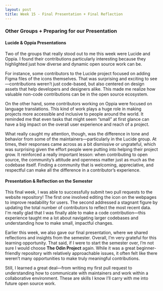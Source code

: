 ```yaml
---
layout: post
title: Week 15 - Final Presentation + Final Reflection
---
```


### Other Groups + Preparing for our Presentation

#### Lucide & Oppia Presentations

Two of the groups that really stood out to me this week were Lucide and Oppia. I found their contributions particularly interesting because they highlighted just how diverse and dynamic open source work can be.

For instance, some contributors to the Lucide project focused on adding Figma files of the icons themselves. That was surprising and exciting to see—contributions weren’t just code-based, but also centered on design assets that help developers and designers alike. This made me realize how valuable non-code contributions can be in the open source ecosystem.

On the other hand, some contributors working on Oppia were focused on language translations. This kind of work plays a huge role in making projects more accessible and inclusive to people around the world. It reminded me that even tasks that might seem “small” at first glance can have a big impact on the overall user experience and reach of a project.

What really caught my attention, though, was the difference in tone and behavior from some of the maintainers—particularly in the Lucide group. At times, their responses came across as a bit dismissive or ungrateful, which was surprising given the effort people were putting into helping their project grow. It reinforced a really important lesson: when contributing to open source, the community’s attitude and openness matter just as much as the codebase itself. Finding a community that is welcoming, appreciative, and respectful can make all the difference in a contributor’s experience.

#### Presentation & Reflection on the Semester

This final week, I was able to successfully submit two pull requests to the website repository! The first one involved editing the icon on the webpages to improve readability for users. The second addressed a stagnant figure by updating the total number of contributors to reflect the most recent data. I'm really glad that I was finally able to make a code contribution—this experience taught me a lot about navigating larger codebases and understanding how to make small, impactful changes.

Earlier this week, we also gave our final presentation, where we shared reflections and insights from the semester. Overall, I’m very grateful for this learning opportunity. That said, if I were to start the semester over, I’m not sure I would choose **The Odin Project** again. While it was a great beginner-friendly repository with relatively approachable issues, it often felt like there weren’t many opportunities to make truly meaningful contributions.

Still, I learned a great deal—from writing my first pull request to understanding how to communicate with maintainers and work within a collaborative environment. These are skills I know I’ll carry with me into future open source work.

